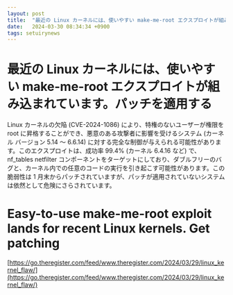 ```yaml
---
layout: post
title:  "最近の Linux カーネルには、使いやすい make-me-root エクスプロイトが組み込まれています。パッチを適用する"
date:   2024-03-30 08:34:34 +0900
tags: setuirynews 
---
```


# 最近の Linux カーネルには、使いやすい make-me-root エクスプロイトが組み込まれています。パッチを適用する

Linux カーネルの欠陥 (CVE-2024-1086) により、特権のないユーザーが権限を root に昇格することができ、悪意のある攻撃者に影響を受けるシステム (カーネル バージョン 5.14 ～ 6.6.14) に対する完全な制御が与えられる可能性があります。このエクスプロイトは、成功率 99.4% (カーネル 6.4.16 など) で、nf_tables netfilter コンポーネントをターゲットにしており、ダブルフリーのバグと、カーネル内での任意のコードの実行を引き起こす可能性があります。この脆弱性は 1 月末からパッチされていますが、パッチが適用されていないシステムは依然として危険にさらされています。

# Easy-to-use make-me-root exploit lands for recent Linux kernels. Get patching

[https://go.theregister.com/feed/www.theregister.com/2024/03/29/linux_kernel_flaw/](https://go.theregister.com/feed/www.theregister.com/2024/03/29/linux_kernel_flaw/)

